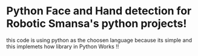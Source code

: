 # Python Face and Hand detection for Robotic Smansa's python projects!

this code is using python as the choosen language because its simple and this implemets how library in Python Works !!
